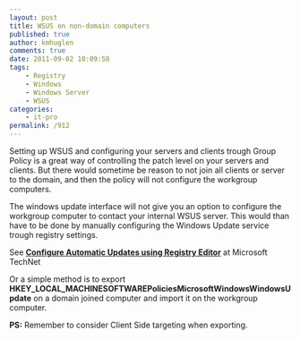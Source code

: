 ```yaml
---
layout: post
title: WSUS on non-domain computers
published: true
author: kmhuglen
comments: true
date: 2011-09-02 10:09:58
tags:
    - Registry
    - Windows
    - Windows Server
    - WSUS
categories:
    - it-pro
permalink: /912
---
```

Setting up WSUS and configuring your servers and clients trough Group Policy is a great way of controlling the patch level on your servers and clients. But there would sometime be reason to not join all clients or server to the domain, and then the policy will not configure the workgroup computers.

The windows update interface will not give you an option to configure the workgroup computer to contact your internal WSUS server. This would than have to be done by manually configuring the Windows Update service trough registry settings.

See **[Configure Automatic Updates using Registry Editor][1]** at Microsoft TechNet

Or a simple method is to export **HKEY\_LOCAL\_MACHINESOFTWAREPoliciesMicrosoftWindowsWindowsUpdate** on a domain joined computer and import it on the workgroup computer.

**PS:** Remember to consider Client Side targeting when exporting.

 [1]: http://technet.microsoft.com/en-us/library/dd939844(WS.10).aspx
